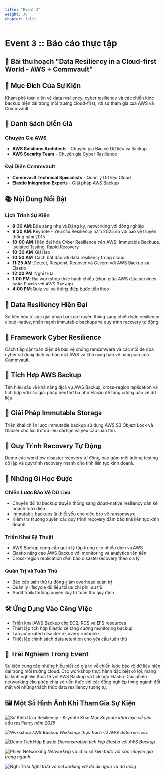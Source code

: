 ```yaml
---
title: "Event 3"
weight: 30
chapter: false
---
```


# Event 3 :: Báo cáo thực tập

## 📝 Bài thu hoạch "Data Resiliency in a Cloud-first World - AWS + Commvault"

## 🎯 Mục Đích Của Sự Kiện
Khám phá toàn diện về data resiliency, cyber resilience và các chiến lược backup hiện đại trong môi trường cloud-first, với sự tham gia của AWS và Commvault.

## 🎤 Danh Sách Diễn Giả
### Chuyên Gia AWS
- **AWS Solutions Architects** - Chuyên gia Bảo vệ Dữ liệu và Backup
- **AWS Security Team** - Chuyên gia Cyber Resilience

### Đại Diện Commvault
- **Commvault Technical Specialists** - Quản lý Dữ liệu Cloud
- **Elastio Integration Experts** - Giải pháp AWS Backup

## 📚 Nội Dung Nổi Bật
### Lịch Trình Sự Kiện
- **8:30 AM**: Bữa sáng nhẹ và Đăng ký, networking với đồng nghiệp
- **9:30 AM**: Keynote - Yêu cầu Resiliency năm 2025 so với bảo vệ truyền thống năm 2015
- **10:00 AM**: Hiện đại hóa Cyber Resilience trên AWS: Immutable Backups, Isolated Testing, Rapid Recovery
- **10:30 AM**: Giải lao
- **10:50 AM**: Cách bắt đầu với data resiliency trong cloud
- **11:25 AM**: Detect, Respond, Recover và Govern với AWS Backup và Elastio
- **12:00 PM**: Nghỉ trưa
- **1:00 PM**: Hai workshop thực hành chiều (chọn giữa AWS data services hoặc Elastio với AWS Backup)
- **4:00 PM**: Quiz vui và thông điệp bước tiếp theo

## 🧱 Data Resiliency Hiện Đại
Sự tiến hóa từ các giải pháp backup truyền thống sang chiến lược resiliency cloud-native, nhấn mạnh immutable backups và quy trình recovery tự động.

## 🧠 Framework Cyber Resilience
Cách tiếp cận toàn diện để bảo vệ chống ransomware và các mối đe dọa cyber sử dụng dịch vụ bảo mật AWS và khả năng bảo vệ nâng cao của Commvault.

## 🔄 Tích Hợp AWS Backup
Tìm hiểu sâu về khả năng dịch vụ AWS Backup, cross-region replication và tích hợp với các giải pháp bên thứ ba như Elastio để tăng cường bảo vệ dữ liệu.

## 🧮 Giải Pháp Immutable Storage
Triển khai chiến lược immutable backup sử dụng AWS S3 Object Lock và Glacier cho lưu trữ dữ liệu dài hạn và yêu cầu tuân thủ.

## 🤖 Quy Trình Recovery Tự Động
Demo các workflow disaster recovery tự động, bao gồm môi trường testing cô lập và quy trình recovery nhanh cho tính liên tục kinh doanh.

## 🧠 Những Gì Học Được
### Chiến Lược Bảo Vệ Dữ Liệu
- Chuyển đổi từ backup truyền thống sang cloud-native resiliency cần kế hoạch toàn diện
- Immutable backups là thiết yếu cho việc bảo vệ ransomware
- Kiểm tra thường xuyên các quy trình recovery đảm bảo tính liên tục kinh doanh

### Triển Khai Kỹ Thuật
- AWS Backup cung cấp quản lý tập trung cho nhiều dịch vụ AWS
- Elastio nâng cao AWS Backup với monitoring và analytics tiên tiến
- Cross-region replication đảm bảo disaster recovery theo địa lý

### Quản Trị và Tuân Thủ
- Báo cáo tuân thủ tự động giảm overhead quản trị
- Quản lý lifecycle dữ liệu tối ưu chi phí lưu trữ
- Audit trails thường xuyên duy trì tuân thủ quy định

## 🛠️ Ứng Dụng Vào Công Việc
- Triển khai AWS Backup cho EC2, RDS và EFS resources
- Thiết lập tích hợp Elastio để tăng cường monitoring backup
- Tạo automated disaster recovery runbooks
- Thiết lập chính sách data retention cho yêu cầu tuân thủ

## 🌟 Trải Nghiệm Trong Event
Sự kiện cung cấp những hiểu biết có giá trị về chiến lược bảo vệ dữ liệu hiện đại trong môi trường cloud. Các workshop thực hành đặc biệt có lợi, mang lại kinh nghiệm thực tế với AWS Backup và tích hợp Elastio. Các phiên networking cho phép chia sẻ kiến thức với các đồng nghiệp trong ngành đối mặt với những thách thức data resiliency tương tự.

## 🖼️ Một Số Hình Ảnh Khi Tham Gia Sự Kiện
![Sự Kiện Data Resiliency - Keynote Khai Mạc](/images/event3/1.jpg)
*Keynote khai mạc về yêu cầu resiliency năm 2025*

![Workshop AWS Backup](/images/event3/2.jpg)
*Workshop thực hành về AWS data services*

![Demo Tích Hợp Elastio](/images/event3/3.jpg)
*Demonstration tích hợp Elastio với AWS Backup*

![Phiên Networking](/images/event3/4.jpg)
*Networking và chia sẻ kiến thức với các chuyên gia trong ngành*

![Nghỉ Trưa](/images/event3/5.jpg)
*Nghỉ trưa và networking với đồ ăn ngon và đồ uống*
